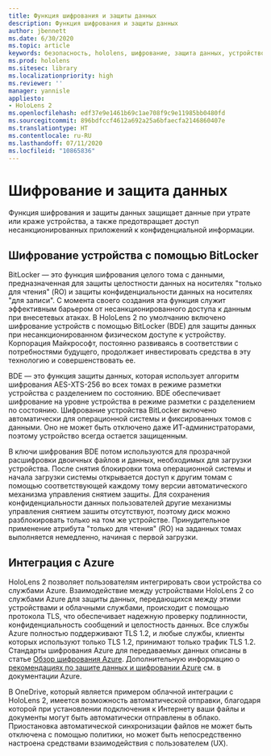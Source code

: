 ```yaml
---
title: Функция шифрования и защиты данных
description: Функция шифрования и защиты данных
author: jbennett
ms.date: 6/30/2020
ms.topic: article
keywords: безопасность, hololens, шифрование, защита данных, устройство BitLocker, BitLocker, bitlocker, шифрование bitLocker, интеграция с azure,
ms.prod: hololens
ms.sitesec: library
ms.localizationpriority: high
ms.reviewer: ''
manager: yannisle
appliesto:
- HoloLens 2
ms.openlocfilehash: edf37e9e1461b69c1ae708f9c9e11985bb0480fd
ms.sourcegitcommit: 896bdfccf4612a692a25a6bfaecfa2146860407e
ms.translationtype: HT
ms.contentlocale: ru-RU
ms.lasthandoff: 07/11/2020
ms.locfileid: "10865836"
---
```

# Шифрование и защита данных

Функция шифрования и защиты данных защищает данные при утрате или краже устройства, а также предотвращает доступ несанкционированных приложений к конфиденциальной информации.

## Шифрование устройства с помощью BitLocker

BitLocker — это функция шифрования целого тома с данными, предназначенная для защиты целостности данных на носителях "только для чтения" (RO) и защиты конфиденциальности данных на носителях "для записи".  С момента своего создания эта функция служит эффективным барьером от несанкционированного доступа к данным при внесетевых атаках. В HoloLens 2 по умолчанию включено шифрование устройств с помощью BitLocker (BDE) для защиты данных при несанкционированном физическом доступе к устройству. Корпорация Майкрософт, постоянно развиваясь в соответствии с потребностями будущего, продолжает инвестировать средства в эту технологию и совершенствовать ее.

BDE — это функция защиты данных, которая использует алгоритм шифрования AES-XTS-256 во всех томах в режиме разметки устройства с разделением по состоянию. BDE обеспечивает шифрование на уровне устройства в режиме разметки с разделением по состоянию. Шифрование устройства BitLocker включено автоматически для операционной системы и фиксированных томов с данными. Оно не может быть отключено даже ИТ-администраторами, поэтому устройство всегда остается защищенным.

В ключи шифрования BDE потом используются для прозрачной расшифровки двоичных файлов и данных, необходимых для загрузки устройства. После снятия блокировки тома операционной системы и начала загрузки системы открывается доступ к другим томам с помощью соответствующей каждому тому версии автоматического механизма управления снятием защиты. Для сохранения конфиденциальности данных пользователей другие механизмы управления снятием зашиты отсутствуют, поэтому диск можно разблокировать только на том же устройстве. Принудительное применение атрибута "только для чтения" (RO) на заданных томах выполняется немедленно, начиная с первой загрузки.

## Интеграция с Azure 

HoloLens 2 позволяет пользователям интегрировать свои устройства со службами Azure. Взаимодействие между устройствами HoloLens 2 со службами Azure для защиты данных, передающихся между этими устройствами и облачными службами, происходит с помощью протокола TLS, что обеспечивает надежную проверку подлинности, конфиденциальность сообщений и целостность данных. Все службы Azure полностью поддерживают TLS 1.2, и любые службы, клиенты которых используют только TLS 1.2, принимают только трафик TLS 1.2. Стандарты шифрования Azure для передаваемых данных описаны в статье [Обзор шифрования Azure](https://docs.microsoft.com/azure/security/fundamentals/encryption-overview). Дополнительную информацию о [рекомендациях по защите данных и шифровании Azure](https://docs.microsoft.com/azure/security/fundamentals/data-encryption-best-practices) см. в документации Azure. 

В OneDrive, который является примером облачной интеграции с HoloLens 2, имеется возможность автоматической отправки, благодаря которой при установлении подключения к Интернету ваши файлы и документы могут быть автоматически отправлены в облако. Приостановка автоматической синхронизации файлов не может быть отключена с помощью политики, но может быть непосредственно настроена средствами взаимодействия с пользователем (UX). 
